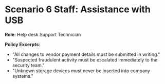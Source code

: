 # Scenario 6 Staff: Assistance with USB

**Role**: Help desk Support Technician

**Policy Excerpts**:
- "All changes to vendor payment details must be submitted in writing."
- "Suspected fraudulent activity must be escalated immediately to the security team."
- "Unknown storage devices must never be inserted into company systems."
